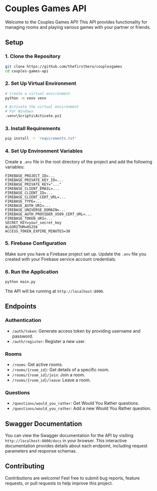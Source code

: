 # Couples Games API

Welcome to the Couples Games API! This API provides functionality for managing rooms and playing various games with your partner or friends.

## Setup

### 1. Clone the Repository

```bash
git clone https://github.com/thefirsthero/couplesgames
cd couples-games-api
```

### 2. Set Up Virtual Environment

```bash
# Create a virtual environment
python -m venv venv

# Activate the virtual environment
# For Windows
.venv\Scripts\Activate.ps1
```

### 3. Install Requirements

```bash
pip install -r 'requirements.txt'
```

### 4. Set Up Environment Variables

Create a `.env` file in the root directory of the project and add the following variables:

```
FIREBASE_PROJECT_ID=...
FIREBASE_PRIVATE_KEY_ID=...
FIREBASE_PRIVATE_KEY="..."
FIREBASE_CLIENT_EMAIL=...
FIREBASE_CLIENT_ID=...
FIREBASE_CLIENT_CERT_URL=...
FIREBASE_TYPE=...
FIREBASE_AUTH_URI=...
FIREBASE_UNIVERSE_DOMAIN=...
FIREBASE_AUTH_PROVIDER_X509_CERT_URL=...
FIREBASE_TOKEN_URI=...
SECRET_KEY=your_secret_key
ALGORITHM=HS256
ACCESS_TOKEN_EXPIRE_MINUTES=30
```

### 5. Firebase Configuration

Make sure you have a Firebase project set up. Update the `.env` file you created with your Firebase service account credentials.

### 6. Run the Application

```bash
python main.py
```

The API will be running at `http://localhost:8000`.

## Endpoints

### Authentication

- `/auth/token`: Generate access token by providing username and password.
- `/auth/register`: Register a new user.

### Rooms

- `/rooms`: Get active rooms.
- `/rooms/{room_id}`: Get details of a specific room.
- `/rooms/{room_id}/join`: Join a room.
- `/rooms/{room_id}/leave`: Leave a room.

### Questions

- `/questions/would_you_rather`: Get Would You Rather questions.
- `/questions/would_you_rather`: Add a new Would You Rather question.

## Swagger Documentation

You can view the Swagger documentation for the API by visiting `http://localhost:8000/docs` in your browser. This interactive documentation provides details about each endpoint, including request parameters and response schemas.

## Contributing

Contributions are welcome! Feel free to submit bug reports, feature requests, or pull requests to help improve this project.

